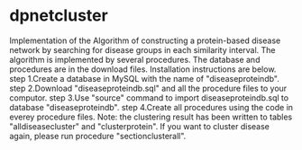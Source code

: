 # dpnetcluster
Implementation of the Algorithm of constructing a protein-based disease network by searching for disease groups in each similarity interval. The algorithm is implemented by several procedures. The database and procedures are in the download files.
Installation instructions are below.
step 1.Create a database in MySQL with the name of "diseaseproteindb". 
step 2.Download "diseaseproteindb.sql" and all the procedure files to your computor.
step 3.Use "source" command to import diseaseproteindb.sql to database "diseaseproteindb".
step 4.Create all procedures using the code in everey procedure files.
Note: the clustering result has been written to tables "alldiseasecluster" and "clusterprotein". If you want to cluster disease again, please run procedure "sectionclusterall".
